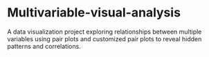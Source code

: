 # Multivariable-visual-analysis
A data visualization project exploring relationships between multiple variables using pair plots and customized pair plots to reveal hidden patterns and correlations.
